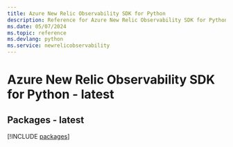 ```yaml
---
title: Azure New Relic Observability SDK for Python
description: Reference for Azure New Relic Observability SDK for Python
ms.date: 05/07/2024
ms.topic: reference
ms.devlang: python
ms.service: newrelicobservability
---
```

# Azure New Relic Observability SDK for Python - latest
## Packages - latest
[!INCLUDE [packages](new-relic-observability-index.md)]